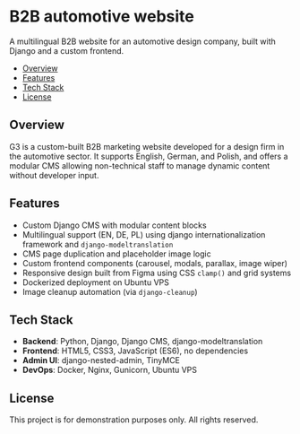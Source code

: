 # B2B automotive website

A multilingual B2B website for an automotive design company, built with Django and a custom frontend.

- [Overview](#overview)
- [Features](#features)
- [Tech Stack](#tech-stack)
- [License](#license)

## Overview

G3 is a custom-built B2B marketing website developed for a design firm in the automotive sector. It supports English, German, and Polish, and offers a modular CMS allowing non-technical staff to manage dynamic content without developer input.

## Features

- Custom Django CMS with modular content blocks
- Multilingual support (EN, DE, PL) using django internationalization framework and `django-modeltranslation`
- CMS page duplication and placeholder image logic
- Custom frontend components (carousel, modals, parallax, image wiper)
- Responsive design built from Figma using CSS `clamp()` and grid systems
- Dockerized deployment on Ubuntu VPS
- Image cleanup automation (via `django-cleanup`)

## Tech Stack

- **Backend**: Python, Django, Django CMS, django-modeltranslation
- **Frontend**: HTML5, CSS3, JavaScript (ES6), no dependencies
- **Admin UI**: django-nested-admin, TinyMCE
- **DevOps**: Docker, Nginx, Gunicorn, Ubuntu VPS

## License

This project is for demonstration purposes only. All rights reserved.
